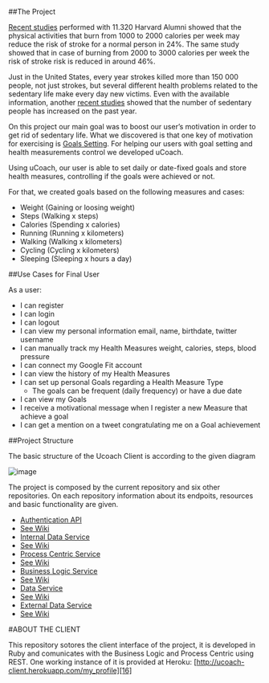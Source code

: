 ##The Project



[Recent studies][13] performed with 11.320 Harvard Alumni showed that the physical activities that burn from 1000 to 2000 calories per week may reduce the risk of stroke for a normal person in 24%. The same study showed that in case of burning from 2000 to 3000 calories per week the risk of stroke risk is reduced in around 46%.

Just in the United States, every year strokes killed more than 150 000 people, not just strokes, but several different health problems related to the sedentary life make every day new victims.  Even with the available information, another [recent studies][14] showed that the number of sedentary people has increased on the past year. 

On this project our main goal was to boost our user’s motivation in order to get rid of sedentary life. What we discovered is that one key of motivation for exercising is [Goals Setting][15]. For helping our users with goal setting and health measurements control we developed uCoach.

Using uCoach, our user is able to set daily or date-fixed goals and store health measures, controlling if the goals were achieved or not.  

For that, we created goals based on the following measures and cases:
-	Weight (Gaining or loosing weight)
-	Steps (Walking x steps)
-	Calories (Spending x calories)
-	Running (Running x kilometers)
-	Walking (Walking x kilometers)
-	Cycling (Cycling x kilometers)
-	Sleeping (Sleeping x hours a day)

##Use Cases for Final User


As a user: 

* I can register
* I can login
* I can logout
* I can view my personal information
   email, name, birthdate, twitter username
* I can manually track my Health Measures
    weight, calories, steps, blood pressure
* I can connect my Google Fit account 
* I can view the history of my Health Measures
* I can set up personal Goals regarding a Health Measure Type
  * The goals can be frequent (daily frequency) or have a due date
* I can view my Goals
* I receive a motivational message when I register a new Measure that achieve a goal
* I can get a mention on a tweet congratulating me on a Goal achievement

##Project Structure

The basic structure of the Ucoach Client is according to the given diagram

![image](http://i.imgur.com/RLKMSeC.png)


The project is composed by the current repository and six other repositories. On each repository information about its endpoits, resources and basic functionality are given. 

* [Authentication API][6]
 * [See Wiki][7]
* [Internal Data Service][2]
 * [See Wiki][8]
* [Process Centric Service][4]
 * [See Wiki][9]
* [Business Logic Service][3]
 * [See Wiki][10]
* [Data Service][1]
 * [See Wiki][11]
* [External Data Service][5]
 * [See Wiki][12]


#ABOUT THE CLIENT

This repository sotores the client interface of the project, it is developed in Ruby and comunicates with the Business Logic and Process Centric using REST. 
One working instance of it is provided at Heroku: [http://ucoach-client.herokuapp.com/my_profile][16]



[1]: https://github.com/uCoach/data-service
[2]: https://github.com/uCoach/internal-data-service
[3]: https://github.com/uCoach/business-logic-service
[4]: https://github.com/uCoach/process-centric-service
[5]: https://github.com/uCoach/external-data-service
[6]: https://github.com/uCoach/authentication-api
[7]: https://github.com/uCoach/authentication-api/wiki
[8]: https://github.com/uCoach/internal-data-service/wiki
[9]: https://github.com/uCoach/process-centric-service/wiki
[10]: https://github.com/uCoach/business-logic-service/wiki
[11]: https://github.com/uCoach/data-service/wiki
[12]: https://github.com/uCoach/external-data-service/wiki
[13]: http://news.harvard.edu/gazette/1998/10.08/ExerciseCanRedu.html
[14]: http://www.medicaldaily.com/more-americans-lived-sedentary-lifestyle-2014-number-physically-active-hits-lowest-6-330788 
[15]: http://www.thestrengthandconditioningblog.com/2013/06/the-importance-of-having-fitness-goals.html
[16]: http://ucoach-client.herokuapp.com/my_profile

